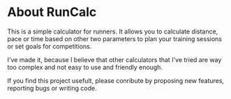 # About RunCalc
This is a simple calculator for runners. It allows you to calculate distance, pace or time based on other two parameters to plan
your training sessions or set goals for competitions.

I've made it, because I believe that other calculators that I've tried are way too complex and not easy to use and friendly enough.

If you find this project usefult, please conribute by proposing new features, reporting bugs or writing code.
